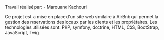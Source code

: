 Travail réalisé par:  - Marouane Kachouri


Ce projet est la mise en place d'un site web similaire à AirBnb qui permet la gestion des réservations des locaux par les clients et les propriétaires.
Les technologies utilisées sont: PHP, symfony, doctrine, HTML, CSS, BootStrap, JavaScript, Twig

